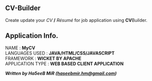 ## CV-Builder
Create update your _CV_ **/** _Résumé_ for job application using **CV**Builder.

## Application Info.
NAME : **MyCV**</br>
LANGUAGES USED : **JAVA/HTML/CSS/JAVASCRIPT**</br>
FRAMEWORK : **WICKET BY APACHE**</br>
APPLICATION TYPE : **WEB BASED CLIENT APPLICATION**</br>

**_Written by Ha5eeB MiR (haseebmir.hm@gmail.com)_**
